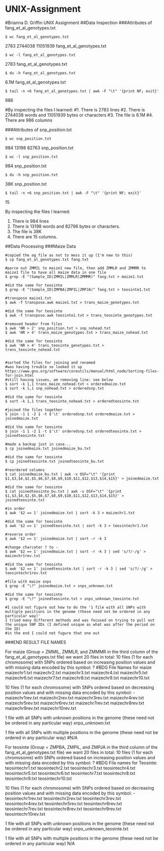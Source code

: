 # UNIX-Assignment
#Brianna D. Griffin UNIX Assignment 
##Data Inspection 
###Attributes of fang_et_al_genotypes.txt


```
$ wc fang_et_al_genotypes.txt
```
2783  2744038 11051939 fang_et_al_genotypes.txt
```
$ wc -l fang_et_al_genotypes.txt
```
2783 fang_et_al_genotypes.txt
```
$ du -h fang_et_al_genotypes.txt
```
6.1M	fang_et_al_genotypes.txt
```
$ tail -n +6 fang_et_al_genotypes.txt | awk -F "\t" '{print NF; exit}'
```
986

#By inspecting the files I learned:
#1. There is 2783 lines
#2. There is 2744038 words and 11051939 bytes or characters
#3. The file is 6.1M 
#4. There are 986 columns 


###Attributes of snp_position.txt

```
$ wc snp_position.txt
```
984 13198 82763 snp_position.txt
```
$ wc -l snp_position.txt
```
984 snp_position.txt 
```
$ du -h snp_position.txt
```
38K	snp_position.txt
```
$ tail -n +6 snp_position.txt | awk -F "\t" '{print NF; exit}'
```
15

By inspecting the files I learned:
 1. There is 984 lines 
 2. There is 13198 words and 82796 bytes or characters. 
 3. The file is 38K
 4. There are 15 columns. 

##Data Processing 
###Maize Data 

```
#copied the og file as not to mess it up (I'm new to this)
$ cp fang_et_al_genotypes.txt fang.txt

#parce out ZMMIL to maize1 new file, then add ZMMLR and ZMMMR to maize1 file to have all maize data in one file
$ grep -E "(Sample_ID|ZMMIL|ZMMLR|ZMMMR)" fang.txt > maize1.txt 

#did the same for teosinte
$ grep -E "(Sample_ID|ZMPBA|ZMPIL|ZMPJA)" fang.txt > teosinte1.txt

#transpose maize1.txt
$ awk -f transpose.awk maize1.txt > trans_maize_genotypes.txt

#did the same for teosinte
$ awk -f transpose.awk teosinte1.txt > trans_teosinte_genotypes.txt

#removed header from files
$ awk 'NR > 2' snp_position.txt > snp_nohead.txt
$ awk 'NR > 4' trans_maize_genotypes.txt > trans_maize_nohead.txt

#did the same for teosinte
$ awk 'NR > 4' trans_teosinte_genotypes.txt > trans_teosinte_nohead.txt


#sorted the files for joining and renamed 
#was having trouble so looked it up https://www.gnu.org/software/coreutils/manual/html_node/Sorting-files-for-join.html
#still having issues, am removing line: see below
$ sort -k 1,1 trans_maize_nohead.txt > orderedmaize.txt
$ sort -k 1,1 snp_nohead.txt > orderedsnp.txt

#did the same for teosinte
$ sort -k 1,1 trans_teosinte_nohead.txt > orderedteosinte.txt

#joined the files together 
$ join -1 1 -2 1 -t $'\t' orderedsnp.txt orderedmaize.txt > joinedmaize.txt

#did the same for teosinte
$ join -1 1 -2 1 -t $'\t' orderedsnp.txt orderedteosinte.txt > joinedteosinte.txt
 
#made a backup just in case...
$ cp joinedmaize.txt joinedmaize_bu.txt

#did the same for teosinte
$ cp joinedteosinte.txt joinedteosinte_bu.txt

#reordered columns 
$ cat joinedmaize_bu.txt | awk -v OSF="\t" '{print $1,$3,$4,$2,$5,$6,$7,$8,$9,$10,$11,$12,$13,$14,$15}' > joinedmaize.txt

#did the same for teosinte
$ cat joinedteosinte_bu.txt | awk -v OSF="\t" '{print $1,$3,$4,$2,$5,$6,$7,$8,$9,$10,$11,$12,$13,$14,$15}' > joinedteosinte.txt

#in order
$ awk '$2 == 1' joinedmaize.txt | sort -k 3 > maizechr1.txt

#did the same for teosinte
$ awk '$2 == 1' joinedteosinte.txt | sort -k 3 > teosintechr1.txt

#reverse order
$ awk '$2 == 1' joinedmaize.txt | sort -r -k 3 

#change charcater ? to - 
$ awk '$2 == 1' joinedmaize.txt | sort -r -k 3 | sed 's/?/-/g' > maizechr1rev.txt

#did the same for teosinte
$ awk '$2 == 1' joinedteosinte.txt | sort -r -k 3 | sed 's/?/-/g' > teosintechr1rev.txt

#file with maize snps
$ grep -E "\?" joinedmaize.txt > snps_unknown.txt

#did the same for teosinte
$ grep -E "\?" joinedteosinte.txt > snps_unknown_teosinte.txt

```

```
#I could not figure out how to do the '1 file with all SNPs with multiple positions in the genome (these need not be ordered in any particular way)'
I tried many different methods and was focused on trying to pull out the unique SNP IDs (I defined unique as what was after the period on the ID)
#in the end I could not fugure that one out
```

###END RESULT FILE NAMES 

For maize (Group = ZMMIL, ZMMLR, and ZMMMR in the third column of the fang_et_al_genotypes.txt file) we want 20 files in total:
 10 files (1 for each chromosome) with SNPs ordered based on increasing position values and with missing data encoded by this symbol: ?
#BDG File Names for maize
 maizechr1.txt
 maizechr2.txt
 maizechr3.txt
 maizechr4.txt
 maizechr5.txt
 maizechr6.txt
 maizechr7.txt
 maizechr8.txt
 maizechr9.txt
 maizechr10.txt
 
10 files (1 for each chromosome) with SNPs ordered based on decreasing position values and with missing data encoded by this symbol: -
 maizechr1rev.txt
 maizechr2rev.txt
 maizechr3rev.txt
 maizechr4rev.txt
 maizechr5rev.txt
 maizechr6rev.txt
 maizechr7rev.txt
 maizechr8rev.txt
 maizechr9rev.txt
 maizechr10rev.txt
 
1 file with all SNPs with unknown positions in the genome (these need not be ordered in any particular way)
snps_unknown.txt

1 file with all SNPs with multiple positions in the genome (these need not be ordered in any particular way)
#N/A

For teosinte (Group = ZMPBA, ZMPIL, and ZMPJA in the third column of the fang_et_al_genotypes.txt file) we want 20 files in total:
10 files (1 for each chromosome) with SNPs ordered based on increasing position values and with missing data encoded by this symbol: ?
#BDG File names for Teosinte:
 teosintechr1.txt
 teosintechr2.txt
 teosintechr3.txt
 teosintechr4.txt
 teosintechr5.txt
 teosintechr6.txt
 teosintechr7.txt
 teosintechr8.txt
 teosintechr9.txt
 teosintechr10.txt
 
10 files (1 for each chromosome) with SNPs ordered based on decreasing position values and with missing data encoded by this symbol: -
 teosintechr1rev.txt
 teosintechr2rev.txt
 teosintechr3rev.txt
 teosintechr4rev.txt
 teosintechr5rev.txt
 teosintechr6rev.txt
 teosintechr7rev.txt
 teosintechr8rev.txt
 teosintechr9rev.txt
 teosintechr10rev.txt
 
1 file with all SNPs with unknown positions in the genome (these need not be ordered in any particular way)
 snps_unknown_teosinte.txt
 
1 file with all SNPs with multiple positions in the genome (these need not be ordered in any particular way)
 N/A
